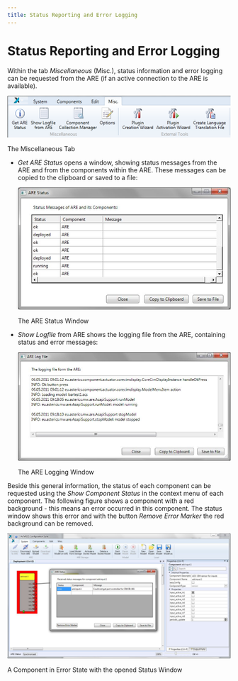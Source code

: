 ```yaml
---
title: Status Reporting and Error Logging
---
```


# Status Reporting and Error Logging

Within the tab _Miscellaneous_ (Misc.), status information and error logging can be requested from the ARE (if an active connection to the ARE is available).

![Screenshot: The Miscellaneous Tab](img/miscellaneous_tab.png "Screenshot: The Miscellaneous Tab")

The Miscellaneous Tab

*   _Get ARE Status_ opens a window, showing status messages from the ARE and from the components within the ARE. These messages can be copied to the clipboard or saved to a file:
    
    ![Screenshot: The ARE Status Window](img/are_status_window.jpg "Screenshot: The ARE Status Window")
    
    The ARE Status Window
    
*   _Show Logfile_ from ARE shows the logging file from the ARE, containing status and error messages:
    
    ![Screenshot: The ARE Logging Window](img/are_logging_window.jpg "Screenshot: The ARE Logging Window")
    
    The ARE Logging Window
    

Beside this general information, the status of each component can be requested using the _Show Component Status_ in the context menu of each component. The following figure shows a component with a red background - this means an error occurred in this component. The status window shows this error and with the button _Remove Error Marker_ the red background can be removed.

![Screenshot: A Component in Error State with the opened Status Window](img/error_state_opened_status_window.jpg "Screenshot: A Component in Error State with the opened Status Window")

A Component in Error State with the opened Status Window